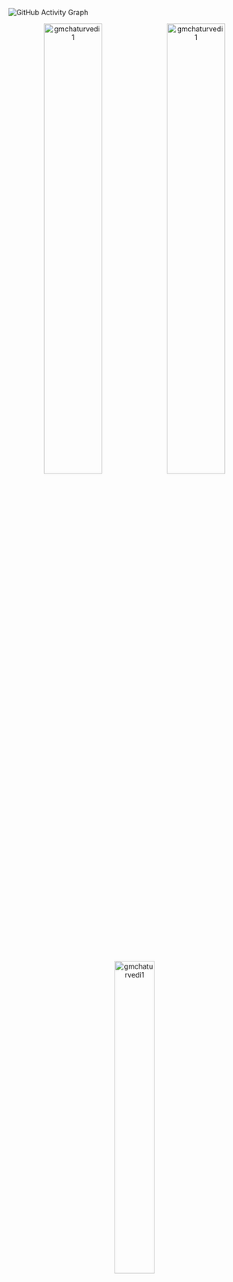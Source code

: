 
![GitHub Activity Graph](https://activity-graph.herokuapp.com/graph?username=gmchaturvedi1&theme=vue)

<p align="center">
<img width="48%" src="https://github-readme-stats.vercel.app/api?username=gmchaturvedi1&show_icons=true&theme=vue" alt="gmchaturvedi1" />
<img width="48%" src="https://github-readme-streak-stats.herokuapp.com/?user=gmchaturvedi1&theme=vue" alt="gmchaturvedi1" />
<img width="40%"  src="https://github-readme-stats.vercel.app/api/top-langs?username=gmchaturvedi1&show_icons=true&theme=vue" alt="gmchaturvedi1" /> 
</p>

